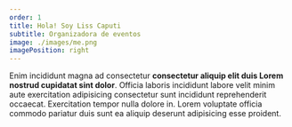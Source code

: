 ```yaml
---
order: 1
title: Hola! Soy Liss Caputi
subtitle: Organizadora de eventos 
image: ./images/me.png
imagePosition: right
---
```


Enim incididunt magna ad consectetur **consectetur aliquip elit duis Lorem nostrud cupidatat sint dolor**. Officia laboris incididunt labore velit minim aute exercitation adipisicing consectetur sunt incididunt reprehenderit occaecat. Exercitation tempor nulla dolore in. Lorem voluptate officia commodo pariatur duis sunt ea aliquip deserunt adipisicing esse proident.
